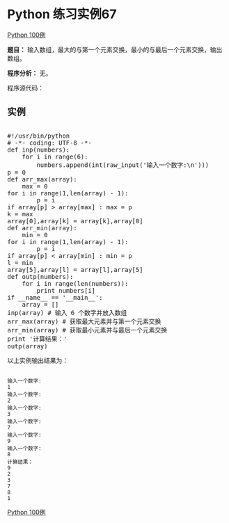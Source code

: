 Python 练习实例67
=============

 [Python 100例](python-100-examples.md)


 **题目：** 输入数组，最大的与第一个元素交换，最小的与最后一个元素交换，输出数组。

 **程序分析：** 无。

 程序源代码：

  实例
--

 <pre>

#!/usr/bin/python
# -*- coding: UTF-8 -*-
def inp(numbers):
    for i in range(6):
        numbers.append(int(raw_input('输入一个数字:\n')))
p = 0
def arr_max(array):
    max = 0
for i in range(1,len(array) - 1):
        p = i
if array[p] > array[max] : max = p
k = max
array[0],array[k] = array[k],array[0]
def arr_min(array):
    min = 0
for i in range(1,len(array) - 1):
        p = i
if array[p] < array[min] : min = p
l = min
array[5],array[l] = array[l],array[5]
def outp(numbers):
    for i in range(len(numbers)):
        print numbers[i]
if __name__ == '__main__':
    array = []
inp(array) # 输入 6 个数字并放入数组
arr_max(array) # 获取最大元素并与第一个元素交换
arr_min(array) # 获取最小元素并与最后一个元素交换
print '计算结果：'
outp(array)
</pre>

  以上实例输出结果为：


```

输入一个数字:
1
输入一个数字:
2
输入一个数字:
3
输入一个数字:
7
输入一个数字:
9
输入一个数字:
8
计算结果：
9
2
3
7
8
1

```

 [Python 100例](python-100-examples.md)
